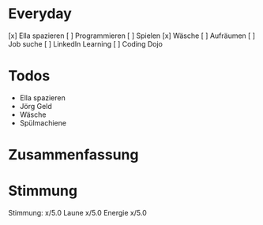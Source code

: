 # Everyday
[x] Ella spazieren
[  ] Programmieren
[  ] Spielen
[x] Wäsche
[  ] Aufräumen
[  ] Job suche
[  ] LinkedIn Learning
[  ] Coding Dojo

# Todos
+ Ella spazieren
+ Jörg Geld
+ Wäsche
+ Spülmachiene


# Zusammenfassung

# Stimmung
Stimmung: x/5.0
Laune x/5.0
Energie x/5.0